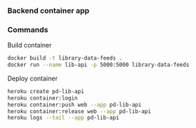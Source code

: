 ### Backend container app 

### Commands
Build container
```bash
docker build -t library-data-feeds .
docker run --name lib-api -p 5000:5000 library-data-feeds
```
Deploy container
```bash
heroku create pd-lib-api
heroku container:login
heroku container:push web --app pd-lib-api
heroku container:release web --app pd-lib-api
heroku logs --tail --app pd-lib-api
```